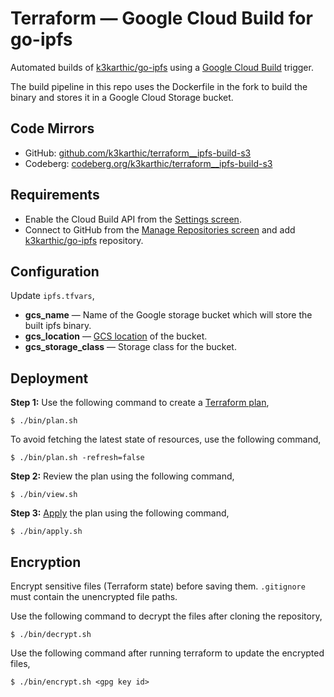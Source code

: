 # Terraform — Google Cloud Build for go-ipfs

Automated builds of [k3karthic/go-ipfs](https://github.com/k3karthic/go-ipfs) using a [Google Cloud Build](https://cloud.google.com/build) trigger.

The build pipeline in this repo uses the Dockerfile in the fork to build the binary and stores it in a Google Cloud Storage bucket.

## Code Mirrors

* GitHub: [github.com/k3karthic/terraform__ipfs-build-s3](https://github.com/k3karthic/terraform__ipfs-build-s3/)
* Codeberg: [codeberg.org/k3karthic/terraform__ipfs-build-s3](https://codeberg.org/k3karthic/terraform__ipfs-build-s3)

## Requirements

* Enable the Cloud Build API from the [Settings screen](https://console.cloud.google.com/cloud-build/settings/service-account).
* Connect to GitHub from the [Manage Repositories screen](https://console.cloud.google.com/cloud-build/repos) and add [k3karthic/go-ipfs](https://github.com/k3karthic/go-ipfs) repository.

## Configuration

Update `ipfs.tfvars`,
* **gcs_name** — Name of the Google storage bucket which will store the built ipfs binary.
* **gcs_location** — [GCS location](https://cloud.google.com/storage/docs/locations) of the bucket.
* **gcs_storage_class** — Storage class for the bucket.

## Deployment

**Step 1:** Use the following command to create a [Terraform plan](https://www.terraform.io/docs/cli/run/index.html#planning),
```
$ ./bin/plan.sh
```

To avoid fetching the latest state of resources, use the following command,
```
$ ./bin/plan.sh -refresh=false
```

**Step 2:** Review the plan using the following command,
```
$ ./bin/view.sh
```

**Step 3:** [Apply](https://www.terraform.io/docs/cli/run/index.html#applying) the plan using the following command,
```
$ ./bin/apply.sh
```

## Encryption

Encrypt sensitive files (Terraform state) before saving them. `.gitignore` must contain the unencrypted file paths.

Use the following command to decrypt the files after cloning the repository,

```
$ ./bin/decrypt.sh
```

Use the following command after running terraform to update the encrypted files,

```
$ ./bin/encrypt.sh <gpg key id>
```


